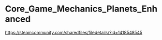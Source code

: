 # Core_Game_Mechanics_Planets_Enhanced
https://steamcommunity.com/sharedfiles/filedetails/?id=1418548545
